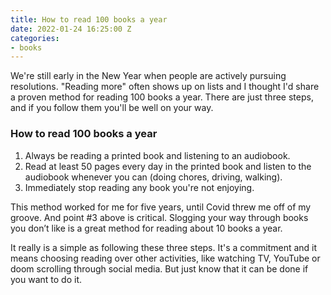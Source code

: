```yaml
---
title: How to read 100 books a year
date: 2022-01-24 16:25:00 Z
categories:
- books
---
```


We're still early in the New Year when people are actively pursuing resolutions. "Reading more" often shows up on lists and I thought I'd share a proven method for reading 100 books a year. There are just three steps, and if you follow them you'll be well on your way.

### How to read 100 books a year

1. Always be reading a printed book and listening to an audiobook.
2. Read at least 50 pages every day in the printed book and listen to the audiobook whenever you can (doing chores, driving, walking).
3. Immediately stop reading any book you're not enjoying.

This method worked for me for five years, until Covid threw me off of my groove. And point #3 above is critical. Slogging your way through books you don’t like is a great method for reading about 10 books a year.

It really is a simple as following these three steps. It's a commitment and it means choosing reading over other activities, like watching TV, YouTube or doom scrolling through social media. But just know that it can be done if you want to do it.